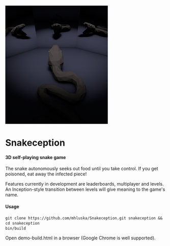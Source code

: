 ![snakeception](src/snakeception.png)

Snakeception
============

#### 3D self-playing snake game ####
The snake autonomously seeks out food until you take control. If you get
poisoned, eat away the infected piece!

Features currently in development are leaderboards, multiplayer and levels. An
Inception-style transition between levels will give meaning to the game's name.

#### Usage ####
    git clone https://github.com/mhluska/Snakeception.git snakeception && cd snakeception
    bin/build

Open demo-build.html in a browser (Google Chrome is well supported).
